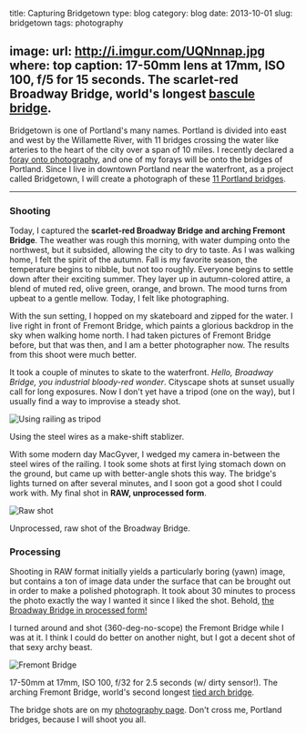 title: Capturing Bridgetown
type: blog
category: blog
date: 2013-10-01
slug: bridgetown
tags: photography

image:
    url: http://i.imgur.com/UQNnnap.jpg
    where: top
    caption: 17-50mm lens at 17mm, ISO 100, f/5 for 15 seconds. The scarlet-red Broadway Bridge, world's longest <a href="http://en.wikipedia.org/wiki/Bascule_bridge">bascule bridge</a>.
---

Bridgetown is one of Portland's many names. Portland is divided into east and
west by the Willamette River, with 11 bridges crossing the water like arteries
to the heart of the city over a span of 10 miles. I recently declared a [foray
onto photography](/blog/photography), and one of my forays will be onto the
bridges of Portland. Since I live in downtown Portland near the waterfront, as
a project called Bridgetown, I will create a photograph of these [11 Portland
bridges](http://en.wikipedia.org/wiki/List_of_crossings_of_the_Willamette_River#Portland).

---

### Shooting

Today, I captured the **scarlet-red Broadway Bridge and arching Fremont Bridge**.
The weather was rough this morning, with water dumping onto the northwest, but
it subsided, allowing the city to dry to taste. As I was walking home, I felt
the  spirit of the autumn. Fall is my favorite season, the temperature begins
to nibble, but not too roughly. Everyone begins to settle down after their
exciting summer. They layer up in autumn-colored attire, a blend of muted red,
olive green, orange, and brown. The mood turns from upbeat to a gentle mellow.
Today, I felt like photographing.

With the sun setting, I hopped on my skateboard and zipped for the water. I
live right in front of Fremont Bridge, which paints a glorious backdrop in the
sky when walking home north. I had taken pictures of Fremont Bridge before, but
that was then, and I am a better photographer now. The results from this shoot
were much better.

It took a couple of minutes to skate to the waterfront. *Hello, Broadway Bridge,
you industrial bloody-red wonder*. Cityscape shots at sunset usually call
for long exposures. Now I don't yet have a tripod (one on the way), but I
usually find a way to improvise a steady shot.

![Using railing as tripod](http://i.imgur.com/38zezZh.jpg)

<div class="page-caption"><span>
Using the steel wires as a make-shift stablizer.
</span></div>

With some modern day MacGyver, I wedged my camera in-between the steel wires of
the railing. I took some shots at first lying stomach down on the ground, but
came up with better-angle shots this way. The bridge's lights turned on after
several minutes, and I soon got a good shot I could work with. My final shot in
**RAW, unprocessed form**.

![Raw shot](http://i.imgur.com/pLbU1x2.png)

<div class="page-caption"><span>
Unprocessed, raw shot of the Broadway Bridge.
</span></div>

### Processing

Shooting in RAW format initially yields a particularly boring (yawn) image, but
contains a ton of image data under the surface that can be brought out in order
to make a polished photograph. It took about 30 minutes to process the photo
exactly the way I wanted it since I liked the shot. Behold, [the
Broadway Bridge in processed form!](http://i.imgur.com/NwgVdAE.png)

I turned around and shot (360-deg-no-scope) the Fremont Bridge while I was at
it. I think I could do better on another night, but I got a decent shot of that
sexy archy beast.

![Fremont Bridge](http://i.imgur.com/8ZLINrQ.jpg)

<div class="page-caption"><span>
17-50mm at 17mm, ISO 100, f/32 for 2.5 seconds (w/ dirty sensor!). The arching Fremont Bridge, world's second longest <a href="http://en.wikipedia.org/wiki/Tied_arch_bridge">tied arch bridge</a>.
</span></div>

The bridge shots are on my [photography page](/gallery/bridgetown). Don't cross
me, Portland bridges, because I will shoot you all.

